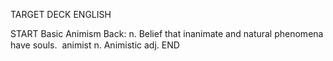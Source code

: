 TARGET DECK
ENGLISH

START
Basic
Animism
Back: n. Belief that inanimate and natural phenomena have souls.  animist n. Animistic adj.
END
